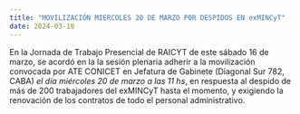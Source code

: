 ```yaml
---
title: "MOVILIZACIÓN MIERCOLES 20 DE MARZO POR DESPIDOS EN exMINCyT"
date: 2024-03-18
---
```

En la Jornada de Trabajo Presencial de RAICYT de este sábado 16 de marzo, se acordó en la la sesión plenaria adherir a la movilización convocada por ATE CONICET en Jefatura de Gabinete (Diagonal Sur 782, CABA) *el día miércoles 20 de marzo a las 11 hs*, en respuesta al despido de más de 200 trabajadores del exMINCyT hasta el momento, y exigiendo la renovación de los contratos de todo el personal administrativo.
